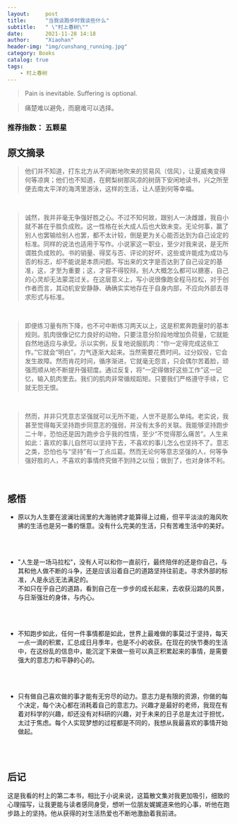 ```yaml
---
layout:     post
title:      "当我谈跑步时我谈些什么"
subtitle:   " \"村上春树\""
date:       2021-11-28 14:18
author:     "Xiaohan"
header-img: "img/cunshang_running.jpg"
category: Books
catalog: true
tags:
    - 村上春树
---
```



> Pain is inevitable. Suffering is optional.

> 痛楚难以避免，而磨难可以选择。


### 推荐指数： 五颗星

## 原文摘录

> 他们并不知道，打东北方从不间断地吹来的贸易风（信风），让夏威夷变得何等凉爽；他们也不知道，在鳄梨树那风凉的树荫下安闲地读书，兴之所至便去南太平洋的海湾里游泳，这样的生活，让人感到何等幸福。

<br>

> 诚然，我并非毫无争强好胜之心。不过不知何故，跟别人一决雌雄，我自小就不甚在乎胜负成败。这一性格在长大成人后也大致未变。无论何事，赢了别人也罢输给别人也罢，都不太计较，倒是更为关心能否达到为自己设定的标准。同样的说法也适用于写作。小说家这一职业，至少对我来说，是无所谓胜负成败的。书的销量、得奖与否、评论的好坏，这些或许能成为成功与否的标志，却不能说是本质问题。写出来的文字是否达到了自己设定的基准，这，才至为重要；这，才容不得狡辩。别人大概怎么都可以搪塞，自己的心灵却无法蒙混过关。在这层意义上，写小说很像跑全程马拉松，对于创作者而言，其动机安安静静、确确实实地存在于自身内部，不应向外部去寻求形式与标准。

<br>

> 即便练习量有所下降，也不可中断练习两天以上，这是积累奔跑量时的基本规则。肌肉很像记忆力良好的动物，只要注意分阶段地增加负荷量，它就能自然地适应与承受。示以实例，反复地说服肌肉：“你一定得完成这些工作。”它就会“明白”，力气逐渐大起来。当然需要花费时间。过分奴役，它会发生故障。然而肯花时间，循序渐进，它就毫无怨言，只会偶尔苦着脸，顽强而顺从地不断提升强韧度。通过反复，将“一定得做好这些工作”这一记忆，输入肌肉里去。我们的肌肉非常循规蹈矩。只要我们严格遵守手续，它就无怨无恨。

<br>

> 然而，并非只凭意志坚强就可以无所不能，人世不是那么单纯。老实说，我甚至觉得每天坚持跑步同意志的强弱，并没有太多的关联。我能够坚持跑步二十年，恐怕还是因为跑步合乎我的性情，至少“不觉得那么痛苦”。人生来如此：喜欢的事儿自然可以坚持下去，不喜欢的事儿怎么也坚持不了。意志之类，恐怕也与“坚持”有一丁点瓜葛。然而无论何等意志坚强的人，何等争强好胜的人，不喜欢的事情终究做不到持之以恒；做到了，也对身体不利。

<br>

## 感悟

* 原以为人生要在波澜壮阔里的大海驰骋才能算得上过瘾，但平平淡淡的海风吹拂的生活也是另一番的惬意。没有什么完美的生活，只有苦难生活中的美好。
<br>
<br>

* "人生是一场马拉松"，没有人可以和你一直前行，最终陪伴的还是你自己，与其和他人做不断的斗争，还是应该沿着自己的道路坚持往前走。寻求外部的标准，人是永远无法满足的。<br>
    不如只在乎自己的道路，看到自己在一步步的成长起来，去收获沿路的风景，与日渐强壮的身体，与内心。
<br>
<br>

* 不知跑步如此，任何一件事情都是如此，世界上最难做的事莫过于坚持，每天一点一滴的积累，汇总成日月季年，也是不小的收获。在现在的快节奏的生活中，在这纷乱的信息中，能沉淀下来做一些可以真正积累起来的事情，是需要强大的意志力和平静的心的。
<br>
<br>

* 只有做自己喜欢做的事才能有无穷尽的动力。意志力是有限的资源，你做的每个决定，每个决心都在消耗着自己的意志力。兴趣才是最好的老师，我现在有着对科学的兴趣，却还没有对科研的兴趣，对于未来的日子总是太过于担忧，太过于焦虑。每个人实现梦想的过程都是不同的，我想从我最喜欢的事情开始做起。
<br>
<br>

## 后记

这是我看的村上的第二本书，相比于小说来说，这篇散文集对我更加吸引，细致的心理描写，让我更能与读者感同身受，想听一位朋友娓娓道来他的心事，听他在跑步路上的坚持。他从获得的对生活热爱也不断地激励着我前进。